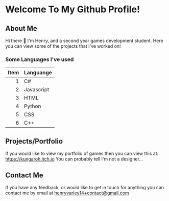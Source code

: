 # Welcome To My Github Profile!

## About Me
Hi there 👋 I'm Henry, and a second year games development student. 
Here you can view some of the projects that I've worked on!

### Some Languages I've used

|Item|Languange |
|---:|----------|
|   1|        C#|
|   2|Javascript|
|   3|      HTML|
|   4|    Python|
|   5|       CSS|
|   6|       C++|

## Projects/Portfolio
If you would like to view my portfolio of games then you can view this at:
https://kungaroh.itch.io
You can probably tell I'm not a designer...

## Contact Me
If you have any feedback, or would like to get in touch for anything you can contact me by email at henryvarley14+contact@gmail.com

<!--
**Iths567/Iths567** is a ✨ _special_ ✨ repository because its `README.md` (this file) appears on your GitHub profile.

Here are some ideas to get you started:

- 🔭 I’m currently working on ...
- 🌱 I’m currently learning ...
- 👯 I’m looking to collaborate on ...
- 🤔 I’m looking for help with ...
- 💬 Ask me about ...
- 📫 How to reach me: ...
- 😄 Pronouns: ...
- ⚡ Fun fact: ...
-->

